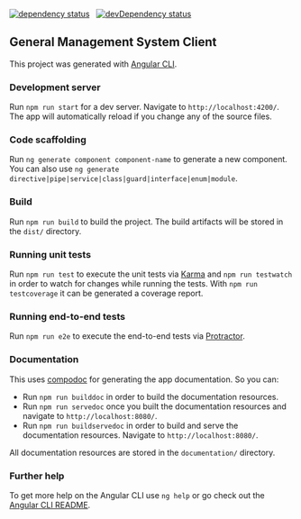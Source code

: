 <a href="https://david-dm.org/lealceldeiro/gms?path=client" target="_blank"><img src="https://david-dm.org/lealceldeiro/gms.svg" alt="dependency status"></a>&nbsp;&nbsp;
<a href="https://david-dm.org/lealceldeiro/gms?path=client&type=dev" target="_blank"><img src="https://david-dm.org/lealceldeiro/gms/dev-status.svg" alt="devDependency status"></a>

## General Management System Client

This project was generated with [Angular CLI](https://github.com/angular/angular-cli).

### Development server

Run `npm run start` for a dev server. Navigate to `http://localhost:4200/`. The app will automatically reload if you change any of the source files.

### Code scaffolding

Run `ng generate component component-name` to generate a new component. You can also use `ng generate directive|pipe|service|class|guard|interface|enum|module`.

### Build

Run `npm run build` to build the project. The build artifacts will be stored in the `dist/` directory.

### Running unit tests

Run `npm run test` to execute the unit tests via [Karma](https://karma-runner.github.io) and `npm run testwatch` in order to watch for changes while running the tests. With `npm run testcoverage` it can be generated a coverage report.

### Running end-to-end tests

Run `npm run e2e` to execute the end-to-end tests via [Protractor](http://www.protractortest.org/).

### Documentation

This uses [compodoc](https://github.com/compodoc/compodoc) for generating the app documentation. So you can:

- Run `npm run builddoc` in order to build the documentation resources.
- Run `npm run servedoc` once you built the documentation resources and navigate to `http://localhost:8080/`.
- Run `npm run buildservedoc` in order to build and serve the documentation resources. Navigate to `http://localhost:8080/`.

All documentation resources are stored in the `documentation/` directory.

### Further help

To get more help on the Angular CLI use `ng help` or go check out the [Angular CLI README](https://github.com/angular/angular-cli/blob/master/README.md).
